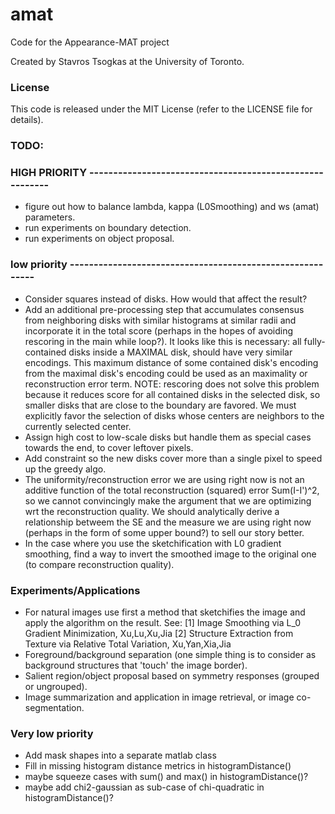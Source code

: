 # amat
Code for the Appearance-MAT project

Created by Stavros Tsogkas at the University of Toronto.

### License

This code is released under the MIT License (refer to the LICENSE file for details).

### TODO:
### HIGH PRIORITY ---------------------------------------------------------
- figure out how to balance lambda, kappa (L0Smoothing) and ws (amat) parameters.
- run experiments on boundary detection.
- run experiments on object proposal.

### low priority ----------------------------------------------------------
- Consider squares instead of disks. How would that affect the result?
- Add an additional pre-processing step that accumulates consensus from neighboring 
    disks with similar histograms at similar radii and incorporate it in the total score 
    (perhaps in the hopes of avoiding rescoring in the main while loop?).
    It looks like this is necessary: all fully-contained disks inside a 
    MAXIMAL disk, should have very similar encodings. This maximum distance 
    of some contained disk's encoding from the maximal disk's encoding could
    be used as an maximality or reconstruction error term.
    NOTE: rescoring does not solve this problem because it reduces score for 
    all contained disks in the selected disk, so smaller disks that are close 
    to the boundary are favored. We must explicitly favor the selection of disks
    whose centers are neighbors to the currently selected center.
- Assign high cost to low-scale disks but handle them as special cases towards the end, to cover leftover pixels.
- Add constraint so the new disks cover more than a single pixel to speed up the greedy algo.
- The uniformity/reconstruction error we are using right now is not an additive function of the total 
	reconstruction (squared) error Sum(I-I')^2, so we cannot convincingly make the argument that 
	we are optimizing wrt the reconstruction quality. We should analytically derive a relationship 
	betweem the SE and the measure we are using right now (perhaps in the form of some upper bound?)
	to sell our story better.
- In the case where you use the sketchification with L0 gradient smoothing, find a way to invert
	the smoothed image to the original one (to compare reconstruction quality).	


### Experiments/Applications
- For natural images use first a method that sketchifies the image and apply the algorithm on the result. See:
	[1] Image Smoothing via L_0 Gradient Minimization, Xu,Lu,Xu,Jia
	[2] Structure Extraction from Texture via Relative Total Variation, Xu,Yan,Xia,Jia
- Foreground/background separation (one simple thing is to consider as background structures that 'touch' the image border).
- Salient region/object proposal based on symmetry responses (grouped or ungrouped).
- Image summarization and application in image retrieval, or image co-segmentation.


### Very low priority
- Add mask shapes into a separate matlab class
- Fill in missing histogram distance metrics in histogramDistance()
- maybe squeeze cases with sum() and max() in histogramDistance()?
- maybe add chi2-gaussian as sub-case of chi-quadratic in histogramDistance()?

